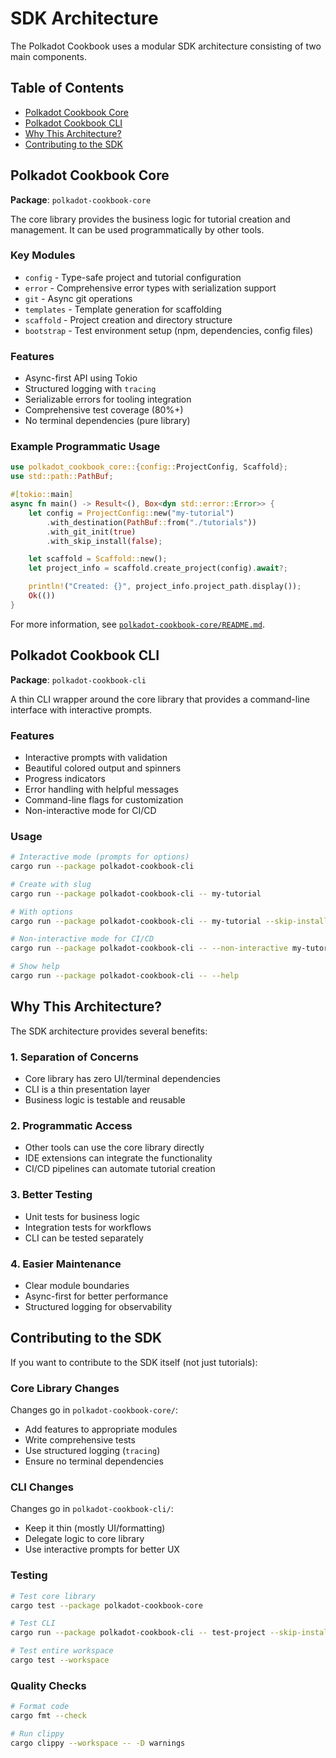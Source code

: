 # SDK Architecture

The Polkadot Cookbook uses a modular SDK architecture consisting of two main components.

## Table of Contents

- [Polkadot Cookbook Core](#polkadot-cookbook-core)
- [Polkadot Cookbook CLI](#polkadot-cookbook-cli)
- [Why This Architecture?](#why-this-architecture)
- [Contributing to the SDK](#contributing-to-the-sdk)

## Polkadot Cookbook Core

**Package**: `polkadot-cookbook-core`

The core library provides the business logic for tutorial creation and management. It can be used programmatically by other tools.

### Key Modules

- `config` - Type-safe project and tutorial configuration
- `error` - Comprehensive error types with serialization support
- `git` - Async git operations
- `templates` - Template generation for scaffolding
- `scaffold` - Project creation and directory structure
- `bootstrap` - Test environment setup (npm, dependencies, config files)

### Features

- Async-first API using Tokio
- Structured logging with `tracing`
- Serializable errors for tooling integration
- Comprehensive test coverage (80%+)
- No terminal dependencies (pure library)

### Example Programmatic Usage

```rust
use polkadot_cookbook_core::{config::ProjectConfig, Scaffold};
use std::path::PathBuf;

#[tokio::main]
async fn main() -> Result<(), Box<dyn std::error::Error>> {
    let config = ProjectConfig::new("my-tutorial")
        .with_destination(PathBuf::from("./tutorials"))
        .with_git_init(true)
        .with_skip_install(false);

    let scaffold = Scaffold::new();
    let project_info = scaffold.create_project(config).await?;

    println!("Created: {}", project_info.project_path.display());
    Ok(())
}
```

For more information, see [`polkadot-cookbook-core/README.md`](../polkadot-cookbook-core/README.md).

## Polkadot Cookbook CLI

**Package**: `polkadot-cookbook-cli`

A thin CLI wrapper around the core library that provides a command-line interface with interactive prompts.

### Features

- Interactive prompts with validation
- Beautiful colored output and spinners
- Progress indicators
- Error handling with helpful messages
- Command-line flags for customization
- Non-interactive mode for CI/CD

### Usage

```bash
# Interactive mode (prompts for options)
cargo run --package polkadot-cookbook-cli

# Create with slug
cargo run --package polkadot-cookbook-cli -- my-tutorial

# With options
cargo run --package polkadot-cookbook-cli -- my-tutorial --skip-install --no-git

# Non-interactive mode for CI/CD
cargo run --package polkadot-cookbook-cli -- --non-interactive my-tutorial

# Show help
cargo run --package polkadot-cookbook-cli -- --help
```

## Why This Architecture?

The SDK architecture provides several benefits:

### 1. Separation of Concerns
- Core library has zero UI/terminal dependencies
- CLI is a thin presentation layer
- Business logic is testable and reusable

### 2. Programmatic Access
- Other tools can use the core library directly
- IDE extensions can integrate the functionality
- CI/CD pipelines can automate tutorial creation

### 3. Better Testing
- Unit tests for business logic
- Integration tests for workflows
- CLI can be tested separately

### 4. Easier Maintenance
- Clear module boundaries
- Async-first for better performance
- Structured logging for observability

## Contributing to the SDK

If you want to contribute to the SDK itself (not just tutorials):

### Core Library Changes

Changes go in `polkadot-cookbook-core/`:
- Add features to appropriate modules
- Write comprehensive tests
- Use structured logging (`tracing`)
- Ensure no terminal dependencies

### CLI Changes

Changes go in `polkadot-cookbook-cli/`:
- Keep it thin (mostly UI/formatting)
- Delegate logic to core library
- Use interactive prompts for better UX

### Testing

```bash
# Test core library
cargo test --package polkadot-cookbook-core

# Test CLI
cargo run --package polkadot-cookbook-cli -- test-project --skip-install --no-git

# Test entire workspace
cargo test --workspace
```

### Quality Checks

```bash
# Format code
cargo fmt --check

# Run clippy
cargo clippy --workspace -- -D warnings
```
